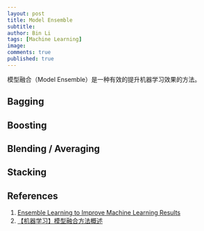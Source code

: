 ```yaml
---
layout: post
title: Model Ensemble
subtitle:
author: Bin Li
tags: [Machine Learning]
image: 
comments: true
published: true
---
```


模型融合（Model Ensemble）是一种有效的提升机器学习效果的方法。


## Bagging

## Boosting

## Blending / Averaging

## Stacking


## References
1. [Ensemble Learning to Improve Machine Learning Results](https://blog.statsbot.co/ensemble-learning-d1dcd548e936)
2. [【机器学习】模型融合方法概述](https://zhuanlan.zhihu.com/p/25836678)